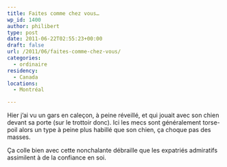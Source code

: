 ```yaml
---
title: Faites comme chez vous…
wp_id: 1400
author: philibert
type: post
date: 2011-06-22T02:55:23+00:00
draft: false
url: /2011/06/faites-comme-chez-vous/
categories:
  - ordinaire
residency:
  - Canada
locations:
  - Montréal

---
```

Hier j&rsquo;ai vu un gars en caleçon, à peine réveillé, et qui jouait avec son chien devant sa porte (sur le trottoir donc). Ici les mecs sont généralement torse-poil alors un type à peine plus habillé que son chien, ça choque pas des masses. 

Ça colle bien avec cette nonchalante débraille que les expatriés admiratifs assimilent à de la confiance en soi.